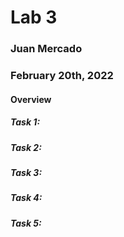 # Lab 3

### Juan Mercado
### February 20th, 2022

#### Overview

##### Task 1:

##### Task 2:

##### Task 3:

##### Task 4:

##### Task 5:



